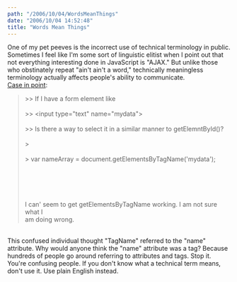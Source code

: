 ```yaml
---
path: "/2006/10/04/WordsMeanThings" 
date: "2006/10/04 14:52:48" 
title: "Words Mean Things" 
---
```

One of my pet peeves is the incorrect use of technical terminology in public. Sometimes I feel like I'm some sort of linguistic elitist when I point out that not everything interesting done in JavaScript is "AJAX." But unlike those who obstinately repeat "ain't ain't a word," technically meaningless terminology actually affects people's ability to communicate.<br><a href="https://lists.latech.edu//pipermail/javascript/2006-October/011829.html">Case in point</a>:<br><blockquote>&gt;&gt; If I have a form element like<br /><br>&gt;&gt; &lt;input type="text" name="mydata"&gt;<br /><br>&gt;&gt; Is there a way to select it in a similar manner to getElemntById()?<br /><br>&gt;<br /><br>&gt; var nameArray = document.getElementsByTagName('mydata');<br /><br><br /><br><br /><br>I can' seem to get getElementsByTagName working. I am not sure what I  <br>am doing wrong.<br></blockquote><br>This confused individual thought "TagName" referred to the "name" attribute. Why would anyone think the "name" attribute was a tag? Because hundreds of people go around referring to attributes and tags. Stop it. You're confusing people. If you don't know what a technical term means, don't use it. Use plain English instead.